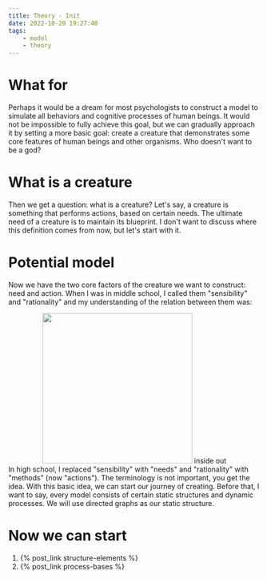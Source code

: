 ```yaml
---
title: Theory - Init
date: 2022-10-20 19:27:40
tags:
    - model
    - theory
---
```


# What for
Perhaps it would be a dream for most psychologists to construct a model to simulate all behaviors and cognitive processes of human beings.
It would not be impossible to fully achieve this goal, but we can gradually approach it by setting a more basic goal: create a creature that demonstrates some core features of human beings and other organisms. Who doesn't want to be a god?

# What is a creature
Then we get a question: what is a creature?
Let's say, a creature is something that performs actions, based on certain needs. The ultimate need of a creature is to maintain its blueprint.
I don't want to discuss where this definition comes from now, but let's start with it.

# Potential model
Now we have the two core factors of the creature we want to construct: need and action. When I was in middle school, I called them "sensibility" and "rationality" and my understanding of the relation between them was:
<center>
<img src="/images/0.png" width="300">
inside out
</center>
In high school, I replaced "sensibility" with "needs" and "rationality" with "methods" (now "actions"). The terminology is not important, you get the idea. With this basic idea, we can start our journey of creating.
Before that, I want to say, every model consists of certain static structures and dynamic processes. We will use directed graphs as our static structure.

# Now we can start

1. {% post_link structure-elements %}
2. {% post_link process-bases %}
